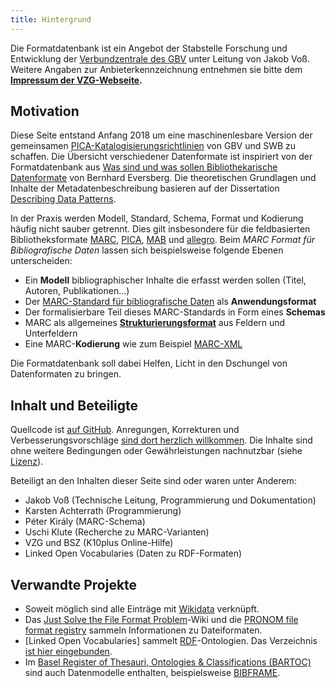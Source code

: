```yaml
---
title: Hintergrund
---
```


<!--
Auf dieser Seiten sollen verschiedene Datenformate dokumentiert werden.
-->

Die Formatdatenbank ist ein Angebot der Stabstelle Forschung und Entwicklung
der [Verbundzentrale des GBV](//www.gbv.de) unter Leitung von Jakob Voß.
Weitere Angaben zur Anbieterkennzeichnung entnehmen sie bitte dem **[Impressum
der VZG-Webseite](//www.gbv.de/impressum).**

## Motivation

Diese Seite entstand Anfang 2018 um eine maschinenlesbare Version der
gemeinsamen [PICA-Katalogisierungsrichtlinien](pica) von GBV und SWB zu
schaffen. Die Übersicht verschiedener Datenformate ist inspiriert von der
Formatdatenbank aus [Was sind und was sollen Bibliothekarische
Datenformate](http://www.allegro-c.de/formate/formate.htm) von Bernhard
Eversberg. Die theoretischen Grundlagen und Inhalte der Metadatenbeschreibung
basieren auf der Dissertation [Describing Data
Patterns](http://aboutdata.org/).

In der Praxis werden Modell, Standard, Schema, Format und Kodierung häufig
nicht sauber getrennt. Dies gilt insbesondere für die feldbasierten
Bibliotheksformate [MARC](marc), [PICA](pica), [MAB](mab) und
[allegro](allegro). Beim *MARC Format für Bibliografische
Daten* lassen sich beispielsweise folgende Ebenen unterscheiden:

* Ein **Modell** bibliographischer Inhalte die erfasst werden sollen (Titel, Autoren, Publikationen...) 
* Der [MARC-Standard für bibliografische Daten](marc/bibliographic) als **Anwendungsformat**
* Der formalisierbare Teil dieses MARC-Standards in Form eines **Schemas**
* MARC als allgemeines **[Strukturierungsformat](structure)** aus Feldern und Unterfeldern
* Eine MARC-**Kodierung** wie zum Beispiel [MARC-XML](marc/xml)

Die Formatdatenbank soll dabei Helfen, Licht in den Dschungel von Datenformaten
zu bringen.

## Inhalt und Beteiligte

Quellcode ist [auf GitHub](https://github.com/gbv/format.gbv.de).  Anregungen,
Korrekturen und Verbesserungsvorschläge [sind dort herzlich
willkommen](https://github.com/gbv/format.gbv.de/issues). Die Inhalte sind ohne
weitere Bedingungen oder Gewährleistungen nachnutzbar (siehe
[Lizenz](license)).

Beteiligt an den Inhalten dieser Seite sind oder waren unter Anderem:

* Jakob Voß (Technische Leitung, Programmierung und Dokumentation)
* Karsten Achterrath (Programmierung)
* Péter Király (MARC-Schema)
* Uschi Klute (Recherche zu MARC-Varianten)
* VZG und BSZ (K10plus Online-Hilfe)
* Linked Open Vocabularies (Daten zu RDF-Formaten)

## Verwandte Projekte

* Soweit möglich sind alle Einträge mit [Wikidata](https://www.wikidata.org/) verknüpft. 
* Das [Just Solve the File Format Problem](http://fileformats.archiveteam.org)-Wiki und
  die [PRONOM file format registry](https://www.nationalarchives.gov.uk/PRONOM/) sammeln
  Informationen zu Dateiformaten.
* [Linked Open Vocabularies] sammelt [RDF](rdf)-Ontologien. Das Verzeichnis 
  [ist hier eingebunden](rdf/lov).
* Im [Basel Register of Thesauri, Ontologies & Classifications (BARTOC)](https://bartoc.org/)
  sind auch Datenmodelle enthalten, beispielsweise [BIBFRAME](bibframe).
